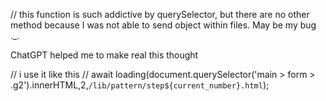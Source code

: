 // this function is such addictive by querySelector, but there are no other method because I was not able to send object within files. May be my bug ._.

ChatGPT helped me to make real this thought

// i use it like this 
// await loading(document.querySelector('main > form > .g2').innerHTML,2,`/lib/pattern/step${current_number}.html`);
